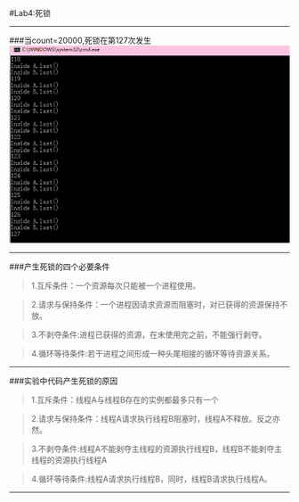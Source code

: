 #Lab4:死锁

-------------
###当count=20000,死锁在第127次发生
![alt text](https://github.com/guojunfeng0410/picture/blob/master/lab3_picture1.PNG?raw=true "result")

---
###产生死锁的四个必要条件
>1.互斥条件：一个资源每次只能被一个进程使用。

>2.请求与保持条件：一个进程因请求资源而阻塞时，对已获得的资源保持不放。

>3.不剥夺条件:进程已获得的资源，在末使用完之前，不能强行剥夺。

>4.循环等待条件:若干进程之间形成一种头尾相接的循环等待资源关系。

-------
###实验中代码产生死锁的原因
>1.互斥条件：线程A与线程B存在的实例都最多只有一个

>2.请求与保持条件：线程A请求执行线程B阻塞时，线程A不释放。反之亦然。

>3.不剥夺条件:线程A不能剥夺主线程的资源执行线程B，线程B不能剥夺主线程的资源执行线程A

>4.循环等待条件:线程A请求执行线程B，同时，线程B请求执行线程A。

--------
